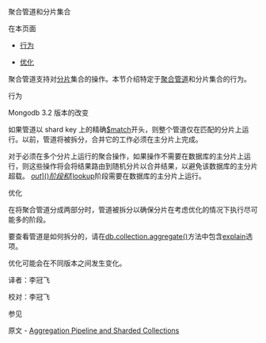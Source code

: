  [ ]()聚合管道和分片集合

[]()

[]()

在本页面

*   [行为](behavior)

*   [优化](optimization)

聚合管道支持对[分片]()集合的操作。本节介绍特定于[聚合管道](../Aggregation-Pipeline.md)和分片集合的行为。

[]()

 <span id="behavior">行为</span>

Mongodb 3.2 版本的改变

如果管道以 shard key 上的精确[$match]()开头，则整个管道仅在匹配的分片上运行。以前，管道将被拆分，合并它的工作必须在主分片上完成。

对于必须在多个分片上运行的聚合操作，如果操作不需要在数据库的主分片上运行，则这些操作将会将结果路由到随机分片以合并结果，以避免该数据库的主分片超载。 [$out]()阶段和[$lookup]()阶段需要在数据库的主分片上运行。

[]()

 <span id="optimization">优化</span>

在将聚合管道分成两部分时，管道被拆分以确保分片在考虑优化的情况下执行尽可能多的阶段。

要查看管道是如何拆分的，请在[db.collection.aggregate()]()方法中包含[explain]()选项。

优化可能会在不同版本之间发生变化。



译者：李冠飞

校对：李冠飞

 参见

原文 - [Aggregation Pipeline and Sharded Collections]( https://docs.mongodb.com/manual/core/aggregation-pipeline-sharded-collections/ )

